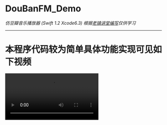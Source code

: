 # DouBanFM_Demo
*仿豆瓣音乐播放器 (Swift 1.2 Xcode6.3) 根据[老镇讲堂编写](http://www.hcxy.me/course/28)仅供学习*
***
# 本程序代码较为简单具体功能实现可见如下视频
![视频](Resource/视频.mov)
